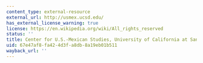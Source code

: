 ```yaml
---
content_type: external-resource
external_url: http://usmex.ucsd.edu/
has_external_license_warning: true
license: https://en.wikipedia.org/wiki/All_rights_reserved
status: ''
title: Center for U.S.-Mexican Studies, University of California at San Diego
uid: 67e47af8-fa42-4d3f-a8db-8a19eb01b511
wayback_url: ''
---
```


